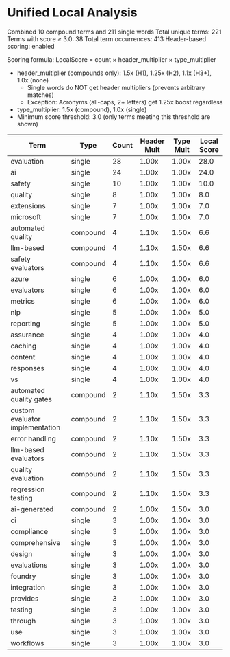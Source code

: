 # Unified Local Analysis

Combined 10 compound terms and 211 single words
Total unique terms: 221
Terms with score ≥ 3.0: 38
Total term occurrences: 413
Header-based scoring: enabled

Scoring formula: LocalScore = count × header_multiplier × type_multiplier
- header_multiplier (compounds only): 1.5x (H1), 1.25x (H2), 1.1x (H3+), 1.0x (none)
  - Single words do NOT get header multipliers (prevents arbitrary matches)
  - Exception: Acronyms (all-caps, 2+ letters) get 1.25x boost regardless
- type_multiplier: 1.5x (compound), 1.0x (single)
- Minimum score threshold: 3.0 (only terms meeting this threshold are shown)

| Term | Type | Count | Header Mult | Type Mult | Local Score |
|------|------|-------|-------------|-----------|-------------|
| evaluation | single | 28 | 1.00x | 1.00x | 28.0 |
| ai | single | 24 | 1.00x | 1.00x | 24.0 |
| safety | single | 10 | 1.00x | 1.00x | 10.0 |
| quality | single | 8 | 1.00x | 1.00x | 8.0 |
| extensions | single | 7 | 1.00x | 1.00x | 7.0 |
| microsoft | single | 7 | 1.00x | 1.00x | 7.0 |
| automated quality | compound | 4 | 1.10x | 1.50x | 6.6 |
| llm-based | compound | 4 | 1.10x | 1.50x | 6.6 |
| safety evaluators | compound | 4 | 1.10x | 1.50x | 6.6 |
| azure | single | 6 | 1.00x | 1.00x | 6.0 |
| evaluators | single | 6 | 1.00x | 1.00x | 6.0 |
| metrics | single | 6 | 1.00x | 1.00x | 6.0 |
| nlp | single | 5 | 1.00x | 1.00x | 5.0 |
| reporting | single | 5 | 1.00x | 1.00x | 5.0 |
| assurance | single | 4 | 1.00x | 1.00x | 4.0 |
| caching | single | 4 | 1.00x | 1.00x | 4.0 |
| content | single | 4 | 1.00x | 1.00x | 4.0 |
| responses | single | 4 | 1.00x | 1.00x | 4.0 |
| vs | single | 4 | 1.00x | 1.00x | 4.0 |
| automated quality gates | compound | 2 | 1.10x | 1.50x | 3.3 |
| custom evaluator implementation | compound | 2 | 1.10x | 1.50x | 3.3 |
| error handling | compound | 2 | 1.10x | 1.50x | 3.3 |
| llm-based evaluators | compound | 2 | 1.10x | 1.50x | 3.3 |
| quality evaluation | compound | 2 | 1.10x | 1.50x | 3.3 |
| regression testing | compound | 2 | 1.10x | 1.50x | 3.3 |
| ai-generated | compound | 2 | 1.00x | 1.50x | 3.0 |
| ci | single | 3 | 1.00x | 1.00x | 3.0 |
| compliance | single | 3 | 1.00x | 1.00x | 3.0 |
| comprehensive | single | 3 | 1.00x | 1.00x | 3.0 |
| design | single | 3 | 1.00x | 1.00x | 3.0 |
| evaluations | single | 3 | 1.00x | 1.00x | 3.0 |
| foundry | single | 3 | 1.00x | 1.00x | 3.0 |
| integration | single | 3 | 1.00x | 1.00x | 3.0 |
| provides | single | 3 | 1.00x | 1.00x | 3.0 |
| testing | single | 3 | 1.00x | 1.00x | 3.0 |
| through | single | 3 | 1.00x | 1.00x | 3.0 |
| use | single | 3 | 1.00x | 1.00x | 3.0 |
| workflows | single | 3 | 1.00x | 1.00x | 3.0 |
